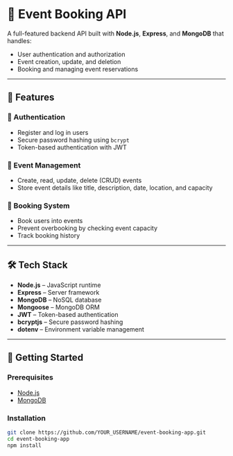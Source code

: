 # 🎉 Event Booking API

A full-featured backend API built with **Node.js**, **Express**, and **MongoDB** that handles:

- User authentication and authorization
- Event creation, update, and deletion
- Booking and managing event reservations

---

## 📌 Features

### 🔐 Authentication
- Register and log in users
- Secure password hashing using `bcrypt`
- Token-based authentication with JWT

### 📅 Event Management
- Create, read, update, delete (CRUD) events
- Store event details like title, description, date, location, and capacity

### 🎫 Booking System
- Book users into events
- Prevent overbooking by checking event capacity
- Track booking history

---

## 🛠 Tech Stack

- **Node.js** – JavaScript runtime
- **Express** – Server framework
- **MongoDB** – NoSQL database
- **Mongoose** – MongoDB ORM
- **JWT** – Token-based authentication
- **bcryptjs** – Secure password hashing
- **dotenv** – Environment variable management

---

## 🚀 Getting Started

### Prerequisites
- [Node.js](https://nodejs.org/)
- [MongoDB](https://www.mongodb.com/)

### Installation

```bash
git clone https://github.com/YOUR_USERNAME/event-booking-app.git
cd event-booking-app
npm install
